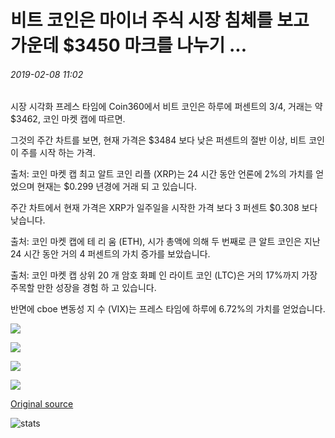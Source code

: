 # 비트 코인은 마이너 주식 시장 침체를 보고 가운데 $3450 마크를 나누기 ...

###### 2019-02-08 11:02

시장 시각화 프레스 타임에 Coin360에서 비트 코인은 하루에 퍼센트의 3/4, 거래는 약 $3462, 코인 마켓 캡에 따르면.

그것의 주간 차트를 보면, 현재 가격은 $3484 보다 낮은 퍼센트의 절반 이상, 비트 코인이 주를 시작 하는 가격.

출처: 코인 마켓 캡 최고 알트 코인 리플 (XRP)는 24 시간 동안 언론에 2%의 가치를 얻었으며 현재는 $0.299 년경에 거래 되 고 있습니다.

주간 차트에서 현재 가격은 XRP가 일주일을 시작한 가격 보다 3 퍼센트 $0.308 보다 낮습니다.

출처: 코인 마켓 캡에 테 리 움 (ETH), 시가 총액에 의해 두 번째로 큰 알트 코인은 지난 24 시간 동안 거의 4 퍼센트의 가치 증가를 보았습니다.

출처: 코인 마켓 캡 상위 20 개 암호 화폐 인 라이트 코인 (LTC)은 거의 17%까지 가장 주목할 만한 성장을 경험 하 고 있습니다.

반면에 cboe 변동성 지 수 (VIX)는 프레스 타임에 하루에 6.72%의 가치를 얻었습니다.

![](https://s3.cointelegraph.com/storage/uploads/view/2d310fc2b220c01b0512d853d7552651.png)

![](https://s3.cointelegraph.com/storage/uploads/view/dfa5bcdb98311622f27f185b9f2d987a.png)

![](https://s3.cointelegraph.com/storage/uploads/view/85c447cff0d319390a07d7e461506ee8.png)

![](https://s3.cointelegraph.com/storage/uploads/view/193226e281d02b1a6ee33774bdf34294.png)

[Original source](https://cointelegraph.com/news/bitcoin-breaks-the-3-450-mark-amid-minor-stock-market-sees-downturn)

![stats](https://c.statcounter.com/11760860/0/a89fa40b/1/ "stats")